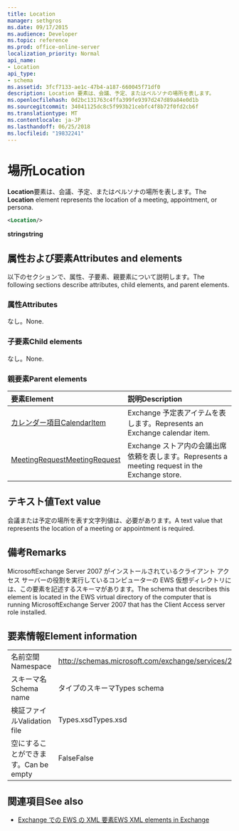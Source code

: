 ```yaml
---
title: Location
manager: sethgros
ms.date: 09/17/2015
ms.audience: Developer
ms.topic: reference
ms.prod: office-online-server
localization_priority: Normal
api_name:
- Location
api_type:
- schema
ms.assetid: 3fcf7133-ae1c-47b4-a187-660045f71df0
description: Location 要素は、会議、予定、またはペルソナの場所を表します。
ms.openlocfilehash: 0d2bc131763c4ffa399fe9397d247d89a84e0d1b
ms.sourcegitcommit: 34041125dc8c5f993b21cebfc4f8b72f0fd2cb6f
ms.translationtype: MT
ms.contentlocale: ja-JP
ms.lasthandoff: 06/25/2018
ms.locfileid: "19832241"
---
```

# <a name="location"></a><span data-ttu-id="2e1e5-103">場所</span><span class="sxs-lookup"><span data-stu-id="2e1e5-103">Location</span></span>

<span data-ttu-id="2e1e5-104">**Location**要素は、会議、予定、またはペルソナの場所を表します。</span><span class="sxs-lookup"><span data-stu-id="2e1e5-104">The **Location** element represents the location of a meeting, appointment, or persona.</span></span> 
  
```xml
<Location/>
```

 <span data-ttu-id="2e1e5-105">**string**</span><span class="sxs-lookup"><span data-stu-id="2e1e5-105">**string**</span></span>
## <a name="attributes-and-elements"></a><span data-ttu-id="2e1e5-106">属性および要素</span><span class="sxs-lookup"><span data-stu-id="2e1e5-106">Attributes and elements</span></span>

<span data-ttu-id="2e1e5-107">以下のセクションで、属性、子要素、親要素について説明します。</span><span class="sxs-lookup"><span data-stu-id="2e1e5-107">The following sections describe attributes, child elements, and parent elements.</span></span>
  
### <a name="attributes"></a><span data-ttu-id="2e1e5-108">属性</span><span class="sxs-lookup"><span data-stu-id="2e1e5-108">Attributes</span></span>

<span data-ttu-id="2e1e5-109">なし。</span><span class="sxs-lookup"><span data-stu-id="2e1e5-109">None.</span></span>
  
### <a name="child-elements"></a><span data-ttu-id="2e1e5-110">子要素</span><span class="sxs-lookup"><span data-stu-id="2e1e5-110">Child elements</span></span>

<span data-ttu-id="2e1e5-111">なし。</span><span class="sxs-lookup"><span data-stu-id="2e1e5-111">None.</span></span>
  
### <a name="parent-elements"></a><span data-ttu-id="2e1e5-112">親要素</span><span class="sxs-lookup"><span data-stu-id="2e1e5-112">Parent elements</span></span>

|<span data-ttu-id="2e1e5-113">**要素**</span><span class="sxs-lookup"><span data-stu-id="2e1e5-113">**Element**</span></span>|<span data-ttu-id="2e1e5-114">**説明**</span><span class="sxs-lookup"><span data-stu-id="2e1e5-114">**Description**</span></span>|
|:-----|:-----|
|[<span data-ttu-id="2e1e5-115">カレンダー項目</span><span class="sxs-lookup"><span data-stu-id="2e1e5-115">CalendarItem</span></span>](calendaritem.md) <br/> |<span data-ttu-id="2e1e5-116">Exchange 予定表アイテムを表します。</span><span class="sxs-lookup"><span data-stu-id="2e1e5-116">Represents an Exchange calendar item.</span></span>  <br/> |
|[<span data-ttu-id="2e1e5-117">MeetingRequest</span><span class="sxs-lookup"><span data-stu-id="2e1e5-117">MeetingRequest</span></span>](meetingrequest.md) <br/> |<span data-ttu-id="2e1e5-118">Exchange ストア内の会議出席依頼を表します。</span><span class="sxs-lookup"><span data-stu-id="2e1e5-118">Represents a meeting request in the Exchange store.</span></span>  <br/> |
   
## <a name="text-value"></a><span data-ttu-id="2e1e5-119">テキスト値</span><span class="sxs-lookup"><span data-stu-id="2e1e5-119">Text value</span></span>

<span data-ttu-id="2e1e5-120">会議または予定の場所を表す文字列値は、必要があります。</span><span class="sxs-lookup"><span data-stu-id="2e1e5-120">A text value that represents the location of a meeting or appointment is required.</span></span>
  
## <a name="remarks"></a><span data-ttu-id="2e1e5-121">備考</span><span class="sxs-lookup"><span data-stu-id="2e1e5-121">Remarks</span></span>

<span data-ttu-id="2e1e5-122">MicrosoftExchange Server 2007 がインストールされているクライアント アクセス サーバーの役割を実行しているコンピューターの EWS 仮想ディレクトリには、この要素を記述するスキーマがあります。</span><span class="sxs-lookup"><span data-stu-id="2e1e5-122">The schema that describes this element is located in the EWS virtual directory of the computer that is running MicrosoftExchange Server 2007 that has the Client Access server role installed.</span></span>
  
## <a name="element-information"></a><span data-ttu-id="2e1e5-123">要素情報</span><span class="sxs-lookup"><span data-stu-id="2e1e5-123">Element information</span></span>

|||
|:-----|:-----|
|<span data-ttu-id="2e1e5-124">名前空間</span><span class="sxs-lookup"><span data-stu-id="2e1e5-124">Namespace</span></span>  <br/> |http://schemas.microsoft.com/exchange/services/2006/types  <br/> |
|<span data-ttu-id="2e1e5-125">スキーマ名</span><span class="sxs-lookup"><span data-stu-id="2e1e5-125">Schema name</span></span>  <br/> |<span data-ttu-id="2e1e5-126">タイプのスキーマ</span><span class="sxs-lookup"><span data-stu-id="2e1e5-126">Types schema</span></span>  <br/> |
|<span data-ttu-id="2e1e5-127">検証ファイル</span><span class="sxs-lookup"><span data-stu-id="2e1e5-127">Validation file</span></span>  <br/> |<span data-ttu-id="2e1e5-128">Types.xsd</span><span class="sxs-lookup"><span data-stu-id="2e1e5-128">Types.xsd</span></span>  <br/> |
|<span data-ttu-id="2e1e5-129">空にすることができます。</span><span class="sxs-lookup"><span data-stu-id="2e1e5-129">Can be empty</span></span>  <br/> |<span data-ttu-id="2e1e5-130">False</span><span class="sxs-lookup"><span data-stu-id="2e1e5-130">False</span></span>  <br/> |
   
## <a name="see-also"></a><span data-ttu-id="2e1e5-131">関連項目</span><span class="sxs-lookup"><span data-stu-id="2e1e5-131">See also</span></span>



- [<span data-ttu-id="2e1e5-132">Exchange での EWS の XML 要素</span><span class="sxs-lookup"><span data-stu-id="2e1e5-132">EWS XML elements in Exchange</span></span>](ews-xml-elements-in-exchange.md)

